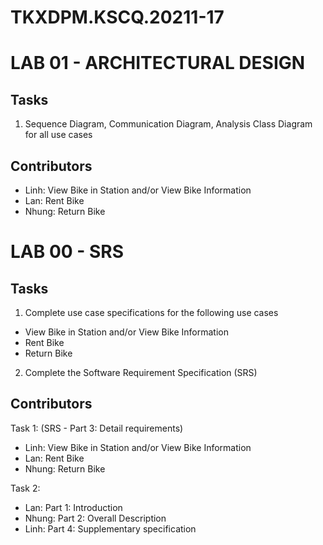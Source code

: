 # TKXDPM.KSCQ.20211-17
 # LAB 01 - ARCHITECTURAL DESIGN
 
 ## Tasks
 1. Sequence Diagram, Communication Diagram, Analysis Class Diagram for all use cases

## Contributors
* Linh: View	Bike	in	Station	and/or	View	Bike	Information
* Lan: Rent	Bike
* Nhung: Return	Bike

#
 # LAB 00 - SRS
 
 ## Tasks
 1. Complete	 use	 case	 specifications	 for	 the	 following	 use	 cases
* View	Bike	in	Station	and/or	View	Bike	Information
* Rent	Bike
* Return	Bike
2. Complete	the	Software	Requirement	Specification	(SRS)	

## Contributors
Task 1: (SRS - Part 3: Detail requirements)
* Linh: View	Bike	in	Station	and/or	View	Bike	Information
* Lan: Rent	Bike
* Nhung: Return	Bike

Task 2: 
* Lan: Part 1: Introduction
* Nhung: Part 2: Overall Description
* Linh: Part 4: Supplementary specification
